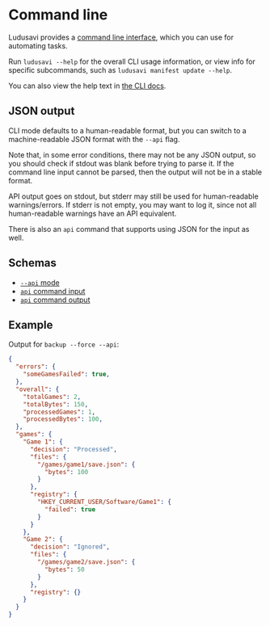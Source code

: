 # Command line
Ludusavi provides a [command line interface](https://en.wikipedia.org/wiki/Command-line_interface),
which you can use for automating tasks.

Run `ludusavi --help` for the overall CLI usage information,
or view info for specific subcommands, such as `ludusavi manifest update --help`.

You can also view the help text in [the CLI docs](/docs/cli.md).

## JSON output
CLI mode defaults to a human-readable format, but you can switch to a
machine-readable JSON format with the `--api` flag.

Note that, in some error conditions, there may not be any JSON output,
so you should check if stdout was blank before trying to parse it.
If the command line input cannot be parsed, then the output will not be
in a stable format.

API output goes on stdout, but stderr may still be used for human-readable warnings/errors.
If stderr is not empty, you may want to log it,
since not all human-readable warnings have an API equivalent.

There is also an `api` command that supports using JSON for the input as well.

## Schemas
* [`--api` mode](/docs/schema/general-output.yaml)
* [`api` command input](/docs/schema/api-input.yaml)
* [`api` command output](/docs/schema/api-output.yaml)

## Example
Output for `backup --force --api`:

```json
{
  "errors": {
    "someGamesFailed": true,
  },
  "overall": {
    "totalGames": 2,
    "totalBytes": 150,
    "processedGames": 1,
    "processedBytes": 100,
  },
  "games": {
    "Game 1": {
      "decision": "Processed",
      "files": {
        "/games/game1/save.json": {
          "bytes": 100
        }
      },
      "registry": {
        "HKEY_CURRENT_USER/Software/Game1": {
          "failed": true
        }
      }
    },
    "Game 2": {
      "decision": "Ignored",
      "files": {
        "/games/game2/save.json": {
          "bytes": 50
        }
      },
      "registry": {}
    }
  }
}
```
